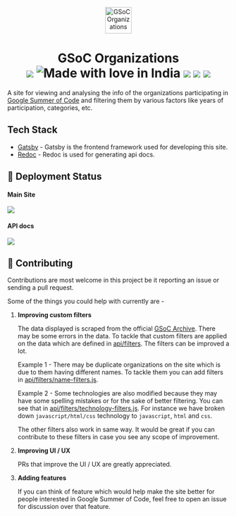<p align="center">
  <a href="https://www.gsocorganizations.dev">
    <img alt="GSoC Organizations" src="./static/images/logo.png" width="60" />
  </a>
</p>
<h1 align="center">
  GSoC Organizations
  <br>
  <center>
  <img src="https://github.com/nishantwrp/gsoc-organizations/workflows/Lint%20checks/badge.svg">
  <img src="https://madewithlove.now.sh/in" alt="Made with love in India">
  <img src="https://img.shields.io/badge/PRs-welcome-brightgreen.svg?style=flat">
  <img src="https://img.shields.io/github/license/nishantwrp/gsoc-organizations">
  <a title="MadeWithReactJs.com Shield" href="https://madewithreactjs.com/p/gsoc-organizations/shield-link"> <img src="https://madewithreactjs.com/storage/repo-shields/2858-shield.svg"/></a>
  </center>
</h1>

A site for viewing and analysing the info of the organizations participating in [Google Summer of Code](https://summerofcode.withgoogle.com/) and filtering them by various factors like years of participation, categories, etc.

## Tech Stack

- [Gatsby](https://www.gatsbyjs.com/) - Gatsby is the frontend framework used for developing this site.
- [Redoc](https://redocly.github.io/redoc/) - Redoc is used for generating api docs.

## 💫 Deployment Status

#### Main Site

<a href="https://app.netlify.com/sites/gsoc-organizations/deploys"><img src="https://api.netlify.com/api/v1/badges/71cda104-920e-48f6-aa35-5c7c63655261/deploy-status"></a>

#### API docs

<a href="https://app.netlify.com/sites/gsoc-organizations-api/deploys"><img src="https://api.netlify.com/api/v1/badges/15064b7c-f1e9-43cd-8c7e-a3709214d21e/deploy-status"></a>

## 🚀 Contributing

Contributions are most welcome in this project be it reporting an issue or sending a pull request.

Some of the things you could help with currently are -

1. **Improving custom filters**

   The data displayed is scraped from the official [GSoC Archive](https://summerofcode.withgoogle.com/archive). There may be some errors in the data. To tackle that custom filters are applied on the data which are defined in [api/filters](https://github.com/nishantwrp/gsoc-organizations/tree/master/api/filters). The filters can be improved a lot.

   Example 1 - There may be duplicate organizations on the site which is due to them having different names. To tackle them you can add filters in [api/filters/name-filters.js](https://github.com/nishantwrp/gsoc-organizations/blob/master/api/filters/name-filters.js).

   Example 2 - Some technologies are also modified because they may have some spelling mistakes or for the sake of better filtering. You can see that in [api/filters/technology-filters.js](https://github.com/nishantwrp/gsoc-organizations/blob/master/api/filters/technology-filters.js). For instance we have broken down `javascript/html/css` technology to `javascript`, `html` and `css`.

   The other filters also work in same way. It would be great if you can contribute to these filters in case you see any scope of improvement.

1. **Improving UI / UX**

   PRs that improve the UI / UX are greatly appreciated.

1. **Adding features**

   If you can think of feature which would help make the site better for people interested in Google Summer of Code, feel free to open an issue for discussion over that feature.
